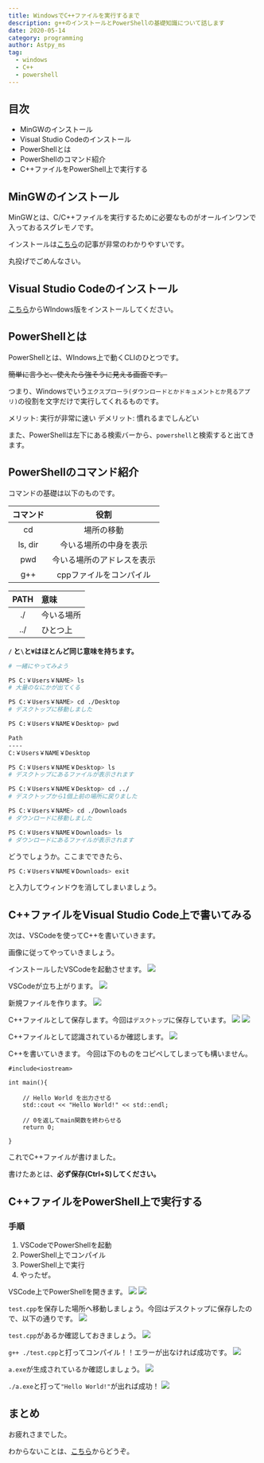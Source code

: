 ```yaml
---
title: WindowsでC++ファイルを実行するまで
description: g++のインストールとPowerShellの基礎知識について話します
date: 2020-05-14
category: programming
author: Astpy_ms
tag:
  - windows
  - C++
  - powershell
---
```


## 目次

- MinGWのインストール
- Visual Studio Codeのインストール
- PowerShellとは
- PowerShellのコマンド紹介
- C++ファイルをPowerShell上で実行する


## MinGWのインストール

MinGWとは、C/C++ファイルを実行するために必要なものがオールインワンで入っておるスグレモノです。

インストールは[こちら](https://www.javadrive.jp/cstart/install/index6.html)の記事が非常のわかりやすいです。

丸投げでごめんなさい。


## Visual Studio Codeのインストール

[こちら](https://azure.microsoft.com/ja-jp/products/visual-studio-code/)からWIndows版をインストールしてください。


## PowerShellとは

PowerShellとは、WIndows上で動くCLIのひとつです。

~~簡単に言うと、使えたら強そうに見える画面です。~~

つまり、Windowsでいう`エクスプローラ(ダウンロードとかドキュメントとか見るアプリ)`の役割を文字だけで実行してくれるものです。

メリット: 実行が非常に速い
デメリット: 慣れるまでしんどい

また、PowerShellは左下にある検索バーから、`powershell`と検索すると出てきます。


## PowerShellのコマンド紹介

コマンドの基礎は以下のものです。

| コマンド | 役割 |
|:--------:|:----:|
| cd | 場所の移動 |
| ls, dir | 今いる場所の中身を表示 |
| pwd | 今いる場所のアドレスを表示 |
| g++ | cppファイルをコンパイル |

| PATH | 意味 |
|:----:|:-----|
| ./ | 今いる場所 |
| ../ | ひとつ上 |

**`/` と`\`と`¥`はほとんど同じ意味を持ちます。**

```bash
# 一緒にやってみよう

PS C:￥Users￥NAME> ls
# 大量のなにかが出てくる

PS C:￥Users￥NAME> cd ./Desktop
# デスクトップに移動しました

PS C:￥Users￥NAME￥Desktop> pwd

Path
----
C:￥Users￥NAME￥Desktop

PS C:￥Users￥NAME￥Desktop> ls
# デスクトップにあるファイルが表示されます

PS C:￥Users￥NAME￥Desktop> cd ../
# デスクトップから1個上前の場所に戻りました

PS C:￥Users￥NAME> cd ./Downloads
# ダウンロードに移動しました

PS C:￥Users￥NAME￥Downloads> ls
# ダウンロードにあるファイルが表示されます
```

どうでしょうか。ここまでできたら、

```bash
PS C:￥Users￥NAME￥Downloads> exit
```

と入力してウィンドウを消してしまいましょう。


## C++ファイルをVisual Studio Code上で書いてみる

次は、VSCodeを使ってC++を書いていきます。

画像に従ってやっていきましょう。

インストールしたVSCodeを起動させます。
![](../.vuepress/public/imgs/gpp-on-windows/mingw1.png)

VSCodeが立ち上がります。
![](../.vuepress/public/imgs/gpp-on-windows/mingw2.png)

新規ファイルを作ります。
![](../.vuepress/public/imgs/gpp-on-windows/mingw3.png)

C++ファイルとして保存します。今回は`デスクトップ`に保存しています。
![](../.vuepress/public/imgs/gpp-on-windows/mingw4.png)
![](../.vuepress/public/imgs/gpp-on-windows/mingw5.png)

C++ファイルとして認識されているか確認します。
![](../.vuepress/public/imgs/gpp-on-windows/mingw6.png)

C++を書いていきます。
今回は下のものをコピペしてしまっても構いません。

```
#include<iostream>

int main(){

    // Hello World を出力させる
    std::cout << "Hello World!" << std::endl;

    // 0を返してmain関数を終わらせる
    return 0;

}
```

これでC++ファイルが書けました。

書けたあとは、**必ず保存(Ctrl+S)してください。**


## C++ファイルをPowerShell上で実行する

### 手順

1. VSCodeでPowerShellを起動
2. PowerShell上でコンパイル
3. PowerShell上で実行
4. やったぜ。

VSCode上でPowerShellを開きます。
![](../.vuepress/public/imgs/gpp-on-windows/mingw7.png)
![](../.vuepress/public/imgs/gpp-on-windows/mingw8.png)

`test.cpp`を保存した場所へ移動しましょう。今回はデスクトップに保存したので、以下の通りです。
![](../.vuepress/public/imgs/gpp-on-windows/mingw10.png)

`test.cpp`があるか確認しておきましょう。
![](../.vuepress/public/imgs/gpp-on-windows/mingw11.png)

`g++ ./test.cpp`と打ってコンパイル！！エラーが出なければ成功です。
![](../.vuepress/public/imgs/gpp-on-windows/mingw12.png)

`a.exe`が生成されているか確認しましょう。
![](../.vuepress/public/imgs/gpp-on-windows/mingw13.png)

`./a.exe`と打って`"Hello World!"`が出れば成功！
![](../.vuepress/public/imgs/gpp-on-windows/mingw14.png)


## まとめ

お疲れさまでした。

わからないことは、[こちら](https://twitter.com/kuge_masa)からどうぞ。